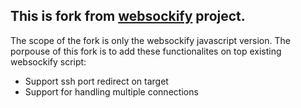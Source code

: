 ## This is fork from [websockify](https://github.com/novnc/websockify) project.
The scope of the fork is only the websockify javascript version.
The porpouse of this fork is to add these functionalites on top existing websockify script:
- Support ssh port redirect on target 
- Support for handling multiple connections

